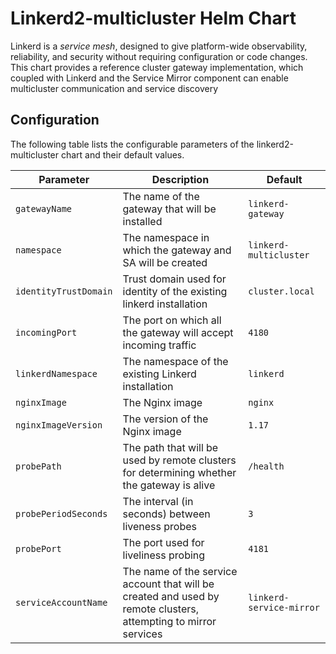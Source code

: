 
# Linkerd2-multicluster Helm Chart

Linkerd is a *service mesh*, designed to give platform-wide observability,
reliability, and security without requiring configuration or code changes. This
chart provides a reference cluster gateway implementation, which coupled with
Linkerd and the Service Mirror component can enable multicluster communication
and service discovery

## Configuration

The following table lists the configurable parameters of the
linkerd2-multicluster chart and their default values.

| Parameter                | Description                                                                                                     | Default                |
|--------------------------|-----------------------------------------------------------------------------------------------------------------|------------------------|
|`gatewayName`             | The name of the gateway that will be installed                                                                  | `linkerd-gateway`      |
|`namespace`               | The namespace in which the gateway and SA will be created                                                       |`linkerd-multicluster`  |
|`identityTrustDomain`     | Trust domain used for identity of the existing linkerd installation                                             |`cluster.local`         |
|`incomingPort`            | The port on which all the gateway will accept incoming traffic                                                  |`4180`                    |
|`linkerdNamespace`        | The namespace of the existing Linkerd installation                                                              |`linkerd`               |
|`nginxImage`              | The Nginx image                                                                                                 |`nginx`                 |
|`nginxImageVersion`       | The version of the Nginx image                                                                                  |`1.17`                  |
|`probePath`               | The path that will be used by remote clusters for determining whether the gateway is alive                  |`/health`               |
|`probePeriodSeconds`      | The interval (in seconds) between liveness probes                                                               |`3`                     |
|`probePort`               | The port used for liveliness probing                                                                            |`4181`                    |
|`serviceAccountName`      | The name of the service account that will be created and used by remote clusters, attempting to mirror services |`linkerd-service-mirror`|

